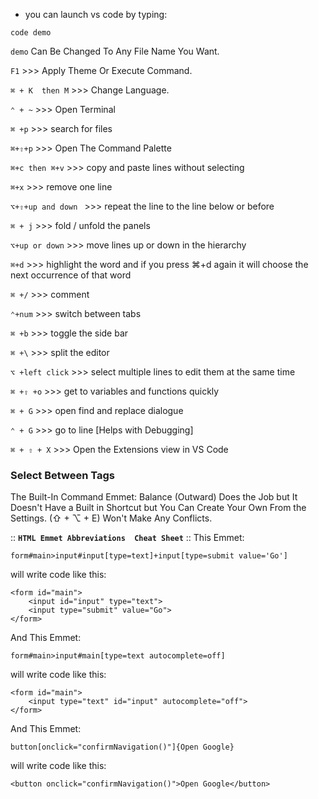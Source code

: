 * you can launch vs code by typing: 

```plaintext
code demo
```

`demo` Can Be Changed To Any File Name You Want. 

`F1`  >>> Apply Theme Or Execute Command.

`⌘ + K  then M`  >>> Change Language. 

`⌃ + ~` >>> Open Terminal

`⌘ +p` >>> search for files

`⌘+⇧+p` >>> Open The Command Palette

`⌘+c then ⌘+v`  >>> copy and paste lines without selecting

`⌘+x`  >>> remove one line

`⌥+⇧+up and down `  >>> repeat the line to the line below or before

`⌘ + j`  >>> fold / unfold the panels

`⌥+up or down` >>> move lines up or down in the hierarchy 

`⌘+d` >>> highlight the word and if you press ⌘+d again it will choose the next occurrence of that word

`⌘ +/`  >>> comment

`⌃+num` >>> switch between tabs

`⌘ +b`  >>> toggle the side bar 

`⌘ +\`  >>> split the editor

`⌥ +left click` >>> select multiple lines to edit them at the same time

`⌘ +⇧ +o` >>> get to variables and functions quickly

`⌘ + G` >>> open find and replace dialogue 

`⌃ + G` >>> go to line \[Helps with Debugging\]

`⌘ + ⇧ + X` >>> Open the Extensions view in VS Code 


### Select Between Tags

The Built-In Command Emmet: Balance (Outward) Does the Job but It Doesn't Have a Built in Shortcut but You Can Create Your Own From the Settings. (⇧ + ⌥ + E) Won't Make Any Conflicts.

:: __`HTML Emmet Abbreviations  Cheat Sheet`__ ::
This Emmet:

```plaintext
form#main>input#input[type=text]+input[type=submit value='Go']
```

will write code like this: 

```plaintext
<form id="main">
    <input id="input" type="text">
    <input type="submit" value="Go">
</form>
```

And This Emmet: 

```plaintext
form#main>input#main[type=text autocomplete=off]
```

will write code like this: 

```plaintext
<form id="main">
    <input type="text" id="input" autocomplete="off">
</form>
```

And This Emmet: 

```plaintext
button[onclick="confirmNavigation()"]{Open Google}
```

will write code like this: 

```plaintext
<button onclick="confirmNavigation()">Open Google</button>
```